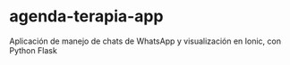 # agenda-terapia-app
Aplicación de manejo de chats de WhatsApp y visualización en Ionic, con Python Flask
